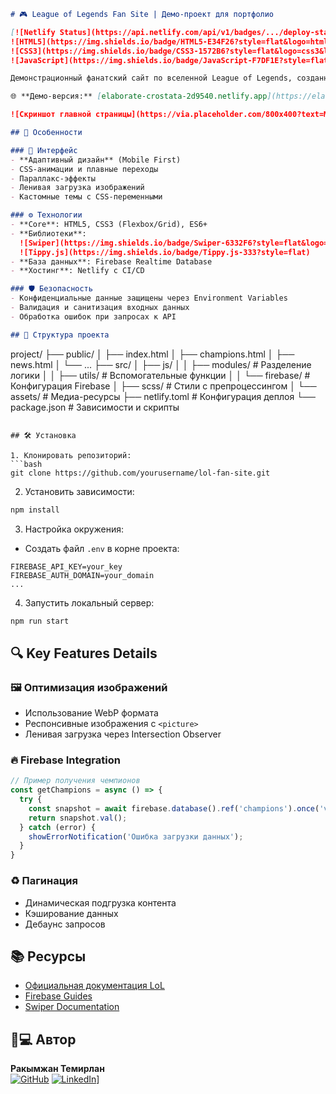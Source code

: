 ```markdown
# 🎮 League of Legends Fan Site | Демо-проект для портфолио

[![Netlify Status](https://api.netlify.com/api/v1/badges/.../deploy-status)](https://app.netlify.com/sites/.../deploys)
![HTML5](https://img.shields.io/badge/HTML5-E34F26?style=flat&logo=html5&logoColor=white)
![CSS3](https://img.shields.io/badge/CSS3-1572B6?style=flat&logo=css3&logoColor=white)
![JavaScript](https://img.shields.io/badge/JavaScript-F7DF1E?style=flat&logo=javascript&logoColor=black)

Демонстрационный фанатский сайт по вселенной League of Legends, созданный для демонстрации навыков веб-разработки. 

🌐 **Демо-версия:** [elaborate-crostata-2d9540.netlify.app](https://elaborate-crostata-2d9540.netlify.app/)

![Скриншот главной страницы](https://via.placeholder.com/800x400?text=Main+Page+Screenshot)

## 🚀 Особенности

### 🌈 Интерфейс
- **Адаптивный дизайн** (Mobile First)
- CSS-анимации и плавные переходы
- Параллакс-эффекты
- Ленивая загрузка изображений
- Кастомные темы с CSS-переменными

### ⚙️ Технологии
- **Core**: HTML5, CSS3 (Flexbox/Grid), ES6+
- **Библиотеки**: 
  ![Swiper](https://img.shields.io/badge/Swiper-6332F6?style=flat&logo=swiper&logoColor=white)
  ![Tippy.js](https://img.shields.io/badge/Tippy.js-333?style=flat)
- **База данных**: Firebase Realtime Database
- **Хостинг**: Netlify с CI/CD

### 🛡️ Безопасность
- Конфиденциальные данные защищены через Environment Variables
- Валидация и санитизация входных данных
- Обработка ошибок при запросах к API

## 📂 Структура проекта

```
project/
├── public/
│   ├── index.html
│   ├── champions.html
│   ├── news.html
│   └── ...
├── src/
│   ├── js/
│   │   ├── modules/       # Разделение логики
│   │   ├── utils/        # Вспомогательные функции
│   │   └── firebase/     # Конфигурация Firebase
│   ├── scss/             # Стили с препроцессингом
│   └── assets/           # Медиа-ресурсы
├── netlify.toml          # Конфигурация деплоя
└── package.json          # Зависимости и скрипты
```

## 🛠️ Установка

1. Клонировать репозиторий:
```bash
git clone https://github.com/yourusername/lol-fan-site.git
```

2. Установить зависимости:
```bash
npm install
```

3. Настройка окружения:
- Создать файл `.env` в корне проекта:
```
FIREBASE_API_KEY=your_key
FIREBASE_AUTH_DOMAIN=your_domain
...
```

4. Запустить локальный сервер:
```bash
npm run start
```

## 🔍 Key Features Details

### 🖼️ Оптимизация изображений
- Использование WebP формата
- Респонсивные изображения с `<picture>`
- Ленивая загрузка через Intersection Observer

### 🔥 Firebase Integration
```javascript
// Пример получения чемпионов
const getChampions = async () => {
  try {
    const snapshot = await firebase.database().ref('champions').once('value');
    return snapshot.val();
  } catch (error) {
    showErrorNotification('Ошибка загрузки данных');
  }
}
```

### ♻️ Пагинация
- Динамическая подгрузка контента
- Кэширование данных
- Дебаунс запросов

## 📚 Ресурсы
- [Официальная документация LoL](https://developer.riotgames.com)
- [Firebase Guides](https://firebase.google.com/docs)
- [Swiper Documentation](https://swiperjs.com/swiper-api)

## 👨💻 Автор
**Ракымжан Темирлан**  
[![GitHub](https://img.shields.io/badge/GitHub-181717?style=flat&logo=github)](https://github.com/Temirlan200270)
[![LinkedIn]([https://img.shields.io/badge/LinkedIn-0A66C2?style=flat&logo=linkedin)](https://www.linkedin.com/in/темирлан-рахимжанов-9931a8264/)]

